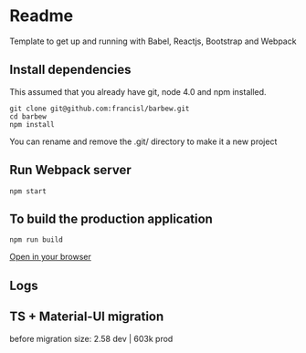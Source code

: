 # Readme

Template to get up and running with Babel, Reactjs, Bootstrap and Webpack

## Install dependencies

This assumed that you already have git, node 4.0 and npm installed.

    git clone git@github.com:francisl/barbew.git
    cd barbew
    npm install

You can rename and remove the .git/ directory to make it a new project

## Run Webpack server

    npm start

## To build the production application

    npm run build

[Open in your browser](http://localhost:3000)


## Logs

## TS + Material-UI migration

before migration size: 2.58 dev | 603k prod